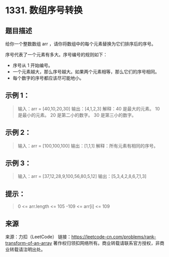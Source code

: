 # 1331. 数组序号转换
## 题目描述
给你一个整数数组 arr ，请你将数组中的每个元素替换为它们排序后的序号。

序号代表了一个元素有多大。序号编号的规则如下：

- 序号从 1 开始编号。
- 一个元素越大，那么序号越大。如果两个元素相等，那么它们的序号相同。
- 每个数字的序号都应该尽可能地小。

 

## 示例 1：

> 输入：arr = [40,10,20,30]
> 输出：[4,1,2,3]
> 解释：40 是最大的元素。 10 是最小的元素。 20 是第二小的数字。 30 是第三小的数字。

## 示例 2：

> 输入：arr = [100,100,100]
> 输出：[1,1,1]
> 解释：所有元素有相同的序号。

## 示例 3：

> 输入：arr = [37,12,28,9,100,56,80,5,12]
> 输出：[5,3,4,2,8,6,7,1,3]

 

## 提示：

> 0 <= arr.length <= 105
> -109 <= arr[i] <= 109

## 来源
来源：力扣（LeetCode）
链接：https://leetcode-cn.com/problems/rank-transform-of-an-array
著作权归领扣网络所有。商业转载请联系官方授权，非商业转载请注明出处。
